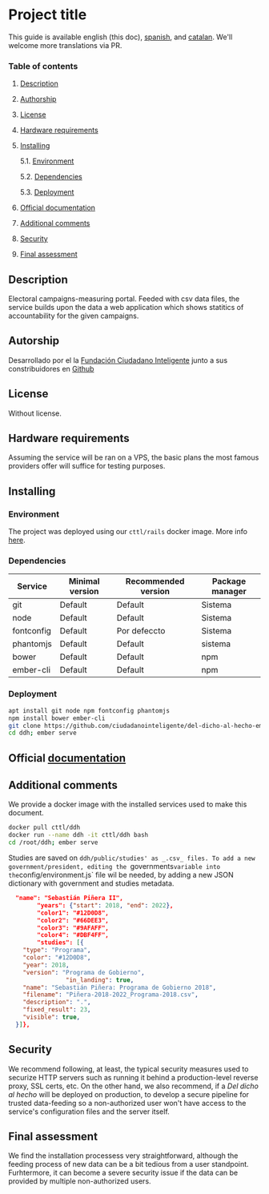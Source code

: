 # Project title

This guide is available english (this doc), [spanish](README.md), and [catalan](README_cat.md). We'll welcome more translations via PR.

### Table of contents
1. [ Description ](#desc)
2. [ Authorship ](#authorship)
3. [ License ](#license)
4. [ Hardware requirements ](#reqs)
5. [ Installing ](#install)

	5.1. [ Environment ](#env) 
	
	5.2. [ Dependencies ](#deps)
	
	5.3. [ Deployment ](#deploy)


	
6. [ Official documentation ](#docs)
7. [ Additional comments ](#comms)
8. [ Security ](#sec)
9. [ Final assessment ](#val)

<a name="desc"></a>
## Description

Electoral campaigns-measuring portal. Feeded with csv data files, the service builds
upon the data a web application which shows statitics of accountability for the given
campaigns.


<a name="authorship"></a>
## Autorship

Desarrollado por el la [Fundación Ciudadano Inteligente](https://ciudadaniai.org/) junto a sus constribuidores en [Github](https://github.com/ciudadanointeligente/del-dicho-al-hecho-ember)
<a name="license"></a>
## License

Without license.

<a name="reqs"></a>
## Hardware requirements

Assuming the service will be ran on a VPS, the basic plans the most famous providers offer will suffice for testing purposes.


<a name="install"></a>
## Installing

<a name="env"></a>
### Environment

The project was deployed using our `cttl/rails` docker image. More info [here](https://github.com/cttlrepository/cttl/meta).

<a name="deps"></a>
### Dependencies

|Service|Minimal version|Recommended version|Package manager|
|--------|--------------|-------------------|------------------|
|git|Default|Default|Sistema|
|node|Default|Default|Sistema|
|fontconfig|Default|Por defeccto|Sistema|
|phantomjs|Default|Default|sistema
|bower|Default|Default|npm|
|ember-cli|Default|Default|npm


<a name="deploy"></a>
### Deployment
```bash
apt install git node npm fontconfig phantomjs
npm install bower ember-cli
git clone https://github.com/ciudadanointeligente/del-dicho-al-hecho-ember ddh
cd ddh; ember serve
```

<a name="docs"></a>
## Official [documentation](https://github.com/ciudadanointeligente/del-dicho-al-hecho-ember)
<a name="comms"></a>


## Additional comments

We provide a docker image with the installed services used to make this document.


```bash
docker pull cttl/ddh
docker run --name ddh -it cttl/ddh bash
cd /root/ddh; ember serve
```

Studies are saved on `ddh/public/studies' as _.csv_ files. To add a new government/president,
editing the `governments` variable into the `config/environment.js` file wil be needed, by adding
a new JSON dictionary with government and studies metadata.


```json
  "name": "Sebastián Piñera II",
        "years": {"start": 2018, "end": 2022},
        "color1": "#12D0D8",
        "color2": "#66DEE3",
        "color3": "#9AFAFF",
        "color4": "#DBF4FF",
        "studies": [{
    "type": "Programa",
    "color": "#12D0D8",
    "year": 2018,
    "version": "Programa de Gobierno",
                "in_landing": true,
    "name": "Sebastián Piñera: Programa de Gobierno 2018",
    "filename": "Piñera-2018-2022_Programa-2018.csv",
    "description": ".",
    "fixed_result": 23,
    "visible": true,
  }]},

```

<a name="sec"></a>
## Security

We recommend following, at least, the typical security measures used to securize
HTTP servers such as running it behind a production-level reverse proxy, SSL certs, etc. On the other hand,
we also recommend, if a _Del dicho al hecho_ will be deployed on production, to develop
a secure pipeline for trusted data-feeding so a non-authorized user won't have access
to the service's configuration files and the server itself.

<a name="val"></a>
## Final assessment

We find the installation processess very straightforward, although the feeding process
of new data can be a bit tedious from a user standpoint. Furhtermore, it can become a severe
security issue if the data can be provided by multiple non-authorized users.
